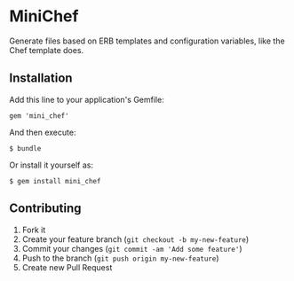 MiniChef
========

Generate files based on ERB templates and configuration variables, like the Chef template does.


## Installation

Add this line to your application's Gemfile:

    gem 'mini_chef'

And then execute:

    $ bundle

Or install it yourself as:

    $ gem install mini_chef


## Contributing

1. Fork it
2. Create your feature branch (`git checkout -b my-new-feature`)
3. Commit your changes (`git commit -am 'Add some feature'`)
4. Push to the branch (`git push origin my-new-feature`)
5. Create new Pull Request
